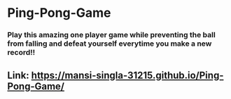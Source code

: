 # Ping-Pong-Game
### Play this amazing one player game while preventing the ball from falling and defeat yourself everytime you make a new record!!
## Link: https://mansi-singla-31215.github.io/Ping-Pong-Game/
